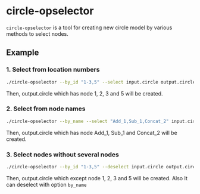 # circle-opselector

`circle-opselector` is a tool for creating new circle model by various methods to select nodes.

## Example

### 1. Select from location numbers

```bash
./circle-opselector --by_id "1-3,5" --select input.circle output.circle
```

Then, output.circle which has node 1, 2, 3 and 5 will be created.

### 2. Select from node names

```bash
./circle-opselector --by_name --select "Add_1,Sub_1,Concat_2" input.circle output.circle
```


Then, output.circle which has node Add_1, Sub_1 and Concat_2 will be created.

### 3. Select nodes without several nodes

```bash
./circle-opselector --by_id "1-3,5" --deselect input.circle output.circle
```

Then, output.circle which except node 1, 2, 3 and 5 will be created.
Also It can deselect with option `by_name`
